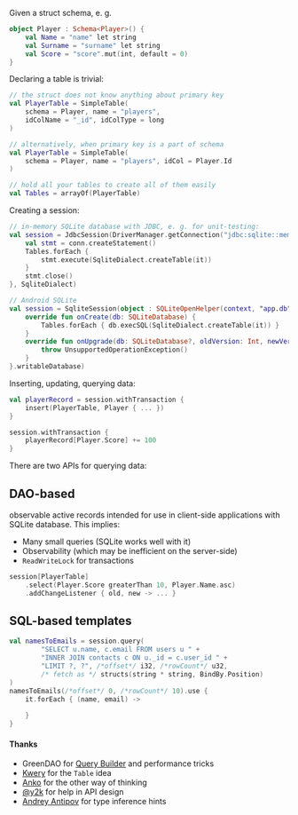 
Given a struct schema, e. g.

```kt
object Player : Schema<Player>() {
    val Name = "name" let string
    val Surname = "surname" let string
    val Score = "score".mut(int, default = 0)
}
```

Declaring a table is trivial:

```kt
// the struct does not know anything about primary key
val PlayerTable = SimpleTable(
    schema = Player, name = "players",
    idColName = "_id", idColType = long
)

// alternatively, when primary key is a part of schema
val PlayerTable = SimpleTable(
    schema = Player, name = "players", idCol = Player.Id
)

// hold all your tables to create all of them easily
val Tables = arrayOf(PlayerTable)
```

Creating a session:
```kt
// in-memory SQLite database with JDBC, e. g. for unit-testing:
val session = JdbcSession(DriverManager.getConnection("jdbc:sqlite::memory:").also { conn ->
    val stmt = conn.createStatement()
    Tables.forEach {
        stmt.execute(SqliteDialect.createTable(it))
    }
    stmt.close()
}, SqliteDialect)

// Android SQLite
val session = SqliteSession(object : SQLiteOpenHelper(context, "app.db", null, 1) {
    override fun onCreate(db: SQLiteDatabase) {
        Tables.forEach { db.execSQL(SqliteDialect.createTable(it)) }
    }
    override fun onUpgrade(db: SQLiteDatabase?, oldVersion: Int, newVersion: Int) {
        throw UnsupportedOperationException()
    }
}.writableDatabase)
```

Inserting, updating, querying data:
```kt
val playerRecord = session.withTransaction {
    insert(PlayerTable, Player { ... })
}

session.withTransaction {
    playerRecord[Player.Score] += 100
}
```

There are two APIs for querying data:

## DAO-based
observable active records intended for use in client-side applications with SQLite database.
This implies:
* Many small queries (SQLite works well with it)
* Observability (which may be inefficient on the server-side)
* `ReadWriteLock` for transactions

```kt
session[PlayerTable]
    .select(Player.Score greaterThan 10, Player.Name.asc)
    .addChangeListener { old, new -> ... }
```

## SQL-based templates
```kt
val namesToEmails = session.query(
        "SELECT u.name, c.email FROM users u " +
        "INNER JOIN contacts c ON u._id = c.user_id " +
        "LIMIT ?, ?", /*offset*/ i32, /*rowCount*/ u32,
        /* fetch as */ structs(string * string, BindBy.Position)
)
namesToEmails(/*offset*/ 0, /*rowCount*/ 10).use {
    it.forEach { (name, email) ->
        
    }
}
```



#### Thanks
* GreenDAO for [Query Builder](https://github.com/greenrobot/greenDAO/blob/72cad8c9d5bf25d6ed3bdad493cee0aee5af8a70/DaoCore/src/main/java/org/greenrobot/greendao/Property.java)
  and performance tricks
* [Kwery](https://github.com/andrewoma/kwery) for the `Table` idea
* [Anko](https://github.com/Kotlin/anko/wiki/Anko-SQLite) for the other way of thinking
* [@y2k](https://github.com/y2k) for help in API design
* [Andrey Antipov](https://github.com/gorttar) for type inference hints
